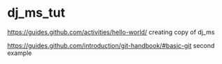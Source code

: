 # dj_ms_tut
https://guides.github.com/activities/hello-world/
creating copy of dj_ms

https://guides.github.com/introduction/git-handbook/#basic-git
second example


